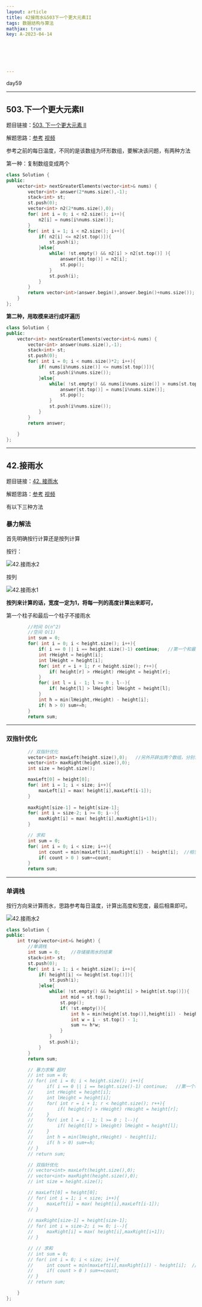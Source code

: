 ```yaml
---
layout: article
title: 42接雨水&503下一个更大元素II
tags: 数据结构与算法
mathjax: true
key: A-2023-04-14






---
```


day59

<!--more-->

***

## 503.下一个更大元素II

题目链接：[503. 下一个更大元素 II](https://leetcode.cn/problems/next-greater-element-ii/)

解题思路：[参考](https://programmercarl.com/0503.%E4%B8%8B%E4%B8%80%E4%B8%AA%E6%9B%B4%E5%A4%A7%E5%85%83%E7%B4%A0II.html)       [视频](https://www.bilibili.com/video/BV15y4y1o7Dw/?spm_id_from=333.999.0.0&vd_source=216422f9c92c0e837a651f3b47974a0c)

参考之前的每日温度，不同的是该数组为环形数组，要解决该问题，有两种方法

第一种：复制数组变成两个

```c++
class Solution {
public:
    vector<int> nextGreaterElements(vector<int>& nums) {
        vector<int> answer(2*nums.size(),-1);
        stack<int> st;
        st.push(0);
        vector<int> n2(2*nums.size(),0);
        for( int i = 0; i < n2.size(); i++){
            n2[i] = nums[i%nums.size()];
        }
        for( int i = 1; i < n2.size(); i++){
            if( n2[i] <= n2[st.top()]){
                st.push(i);
            }else{
                while( !st.empty() && n2[i] > n2[st.top()] ){
                    answer[st.top()] = n2[i];
                    st.pop();
                }
                st.push(i);
            }
        }
        return vector<int>(answer.begin(),answer.begin()+nums.size());
    }
};
```

**第二种，用取模来进行成环遍历**

```c++
class Solution {
public:
    vector<int> nextGreaterElements(vector<int>& nums) {
        vector<int> answer(nums.size(),-1);
        stack<int> st;
        st.push(0);
        for( int i = 0; i < nums.size()*2; i++){
            if( nums[i%nums.size()] <= nums[st.top()]){
                st.push(i%nums.size());
            }else{
                while( !st.empty() && nums[i%nums.size()] > nums[st.top()]){
                    answer[st.top()] = nums[i%nums.size()];
                    st.pop();
                }
                st.push(i%nums.size());
            }
        }
        return answer;

    }
};
```

***

## 42.接雨水

题目链接：[42. 接雨水](https://leetcode.cn/problems/trapping-rain-water/)

解题思路：[参考](https://programmercarl.com/0042.%E6%8E%A5%E9%9B%A8%E6%B0%B4.html)        [视频](https://www.bilibili.com/video/BV1uD4y1u75P/?spm_id_from=333.788&vd_source=216422f9c92c0e837a651f3b47974a0c)

有以下三种方法

### 暴力解法

首先明确按行计算还是按列计算

按行：

![42.接雨水2](https://vicent-picture-for-typora.oss-cn-beijing.aliyuncs.com/img_for_typora/20210402091118927.png)

按列

![42.接雨水1](https://vicent-picture-for-typora.oss-cn-beijing.aliyuncs.com/img_for_typora/20210402091208445.png)

**按列来计算的话，宽度一定为1，将每一列的高度计算出来即可，**

第一个柱子和最后一个柱子不接雨水

```c++
		//时间 O(n^2)
		//空间 O(1)
		int sum = 0;
        for( int i = 0; i < height.size(); i++){
            if( i == 0 || i == height.size()-1) continue;   //第一个和最后一个不接雨水
            int rHeight = height[i];
            int lHeight = height[i];
            for( int r = i + 1; r < height.size(); r++){
                if( height[r] > rHeight) rHeight = height[r];
            }
            for( int l = i - 1; l >= 0 ; l--){
                if( height[l] > lHeight) lHeight = height[l];
            }
            int h = min(lHeight,rHeight) - height[i];
            if( h > 0) sum+=h;
        }
        return sum;
```

***

### 双指针优化

```c++
        // 双指针优化
        vector<int> maxLeft(height.size(),0);	//另外开辟出两个数组，分别记录每个元素右边的最大值和左边的最大值，然后计算每一个的
        vector<int> maxRight(height.size(),0);
        int size = height.size();

        maxLeft[0] = height[0];
        for( int i = 1; i < size; i++){
            maxLeft[i] = max( height[i],maxLeft[i-1]);
        }
        
        maxRight[size-1] = height[size-1];
        for( int i = size-2; i >= 0; i--){
            maxRight[i] = max( height[i],maxRight[i+1]);
        }

        // 求和
        int sum = 0;
        for( int i = 0; i < size; i++){
            int count = min(maxLeft[i],maxRight[i]) - height[i];  //相当于只计算高度
            if( count > 0 ) sum+=count;
        }
        return sum;

```

***

### 单调栈

按行方向来计算雨水，思路参考每日温度，计算出高度和宽度，最后相乘即可。

![42.接雨水2](https://vicent-picture-for-typora.oss-cn-beijing.aliyuncs.com/img_for_typora/20210223092629946.png)

```c++
class Solution {
public:
    int trap(vector<int>& height) {
        //单调栈
        int sum = 0;    //存储接雨水的结果
        stack<int> st;
        st.push(0);
        for( int i = 1; i < height.size(); i++){
            if( height[i] <= height[st.top()]){
                st.push(i);
            }else{
                while( !st.empty() && height[i] > height[st.top()]){
                    int mid = st.top();
                    st.pop();
                    if( !st.empty()){
                        int h = min(height[st.top()],height[i]) - height[mid];
                        int w = i - st.top() - 1;
                        sum += h*w;
                    }
                }
                st.push(i);
            }
        }
        return sum;

        // 暴力求解 超时
        // int sum = 0;
        // for( int i = 0; i < height.size(); i++){
        //     if( i == 0 || i == height.size()-1) continue;   //第一个和最后一个不接雨水
        //     int rHeight = height[i];
        //     int lHeight = height[i];
        //     for( int r = i + 1; r < height.size(); r++){
        //         if( height[r] > rHeight) rHeight = height[r];
        //     }
        //     for( int l = i - 1; l >= 0 ; l--){
        //         if( height[l] > lHeight) lHeight = height[l];
        //     }
        //     int h = min(lHeight,rHeight) - height[i];
        //     if( h > 0) sum+=h;
        // }
        // return sum;

        // 双指针优化
        // vector<int> maxLeft(height.size(),0);
        // vector<int> maxRight(height.size(),0);
        // int size = height.size();

        // maxLeft[0] = height[0];
        // for( int i = 1; i < size; i++){
        //     maxLeft[i] = max( height[i],maxLeft[i-1]);
        // }
        
        // maxRight[size-1] = height[size-1];
        // for( int i = size-2; i >= 0; i--){
        //     maxRight[i] = max( height[i],maxRight[i+1]);
        // }

        // // 求和
        // int sum = 0;
        // for( int i = 0; i < size; i++){
        //     int count = min(maxLeft[i],maxRight[i]) - height[i];  //相当于只计算高度
        //     if( count > 0 ) sum+=count;
        // }
        // return sum;

    }
};
```

